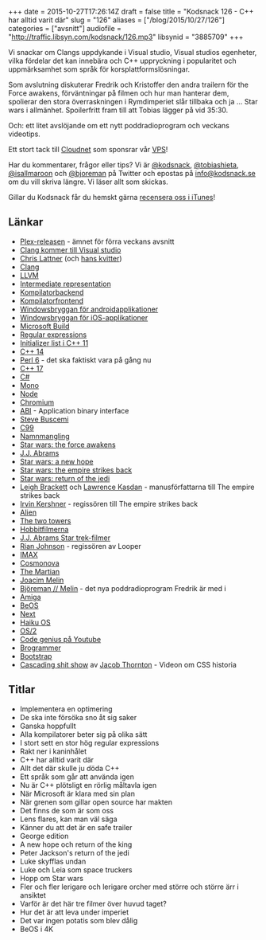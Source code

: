+++
date = 2015-10-27T17:26:14Z
draft = false
title = "Kodsnack 126 - C++ har alltid varit där"
slug = "126"
aliases = ["/blog/2015/10/27/126"]
categories = ["avsnitt"]
audiofile = "http://traffic.libsyn.com/kodsnack/126.mp3"
libsynid = "3885709"
+++

Vi snackar om Clangs uppdykande i Visual studio, Visual studios egenheter, vilka fördelar det kan innebära och C++ uppryckning i popularitet och uppmärksamhet som språk för korsplattformslösningar.

Som avslutning diskuterar Fredrik och Kristoffer den andra trailern för the Force awakens, förväntningar på filmen och hur man hanterar dem, spolierar den stora överraskningen i Rymdimperiet slår tillbaka och ja … Star wars i allmänhet. Spoilerfritt fram till att Tobias lägger på vid 35:30.

Och: ett litet avslöjande om ett nytt poddradioprogram och veckans videotips.

Ett stort tack till [Cloudnet](http://www.cloudnet.se) som sponsrar vår [VPS](http://en.wikipedia.org/wiki/Virtual_private_server)!

Har du kommentarer, frågor eller tips? Vi är [@kodsnack](https://www.twitter.com/kodsnack), [@tobiashieta](https://www.twitter.com/tobiashieta), [@isallmaroon](https://www.twitter.com/isallmaroon) och [@bjoreman](https://www.twitter.com/bjoreman) på Twitter och epostas på [info@kodsnack.se](mailto:info@kodsnack.se) om du vill skriva längre. Vi läser allt som skickas.

Gillar du Kodsnack får du hemskt gärna [recensera oss i iTunes](http://itunes.apple.com/se/podcast/kodsnack/id561631498?l=en)!

## Länkar ##
* [Plex-releasen](https://blog.plex.tv/2015/10/20/introducing-the-plex-media-player/) - ämnet för förra veckans avsnitt
* [Clang kommer till Visual studio](http://www.theregister.co.uk/2015/10/21/microsoft_promises_clang_for_windows_in_november_visual_c_update/)
* [Chris Lattner](http://nondot.org/sabre/) (och [hans kvitter](https://twitter.com/clattner_llvm/status/656998197399711744))
* [Clang](https://en.wikipedia.org/wiki/Clang)
* [LLVM](https://en.wikipedia.org/wiki/LLVM)
* [Intermediate representation](https://en.wikipedia.org/wiki/Intermediate_language#Intermediate_representation)
* [Kompilatorbackend](https://en.wikipedia.org/wiki/Compiler#Back_end)
* [Kompilatorfrontend](https://en.wikipedia.org/wiki/Compiler#Front_end)
* [Windowsbryggan för androidapplikationer](https://dev.windows.com/en-us/bridges/android)
* [Windowsbryggan för iOS-applikationer](https://dev.windows.com/en-us/bridges/ios)
* [Microsoft Build](http://www.buildwindows.com/)
* [Regular expressions](https://en.wikipedia.org/wiki/Regular_expression)
* [Initializer list i C++ 11](http://en.cppreference.com/w/cpp/language/list_initialization)
* [C++ 14](https://en.wikipedia.org/wiki/C%2B%2B14)
* [Perl 6](https://en.wikipedia.org/wiki/Perl_6) - det ska faktiskt vara på gång nu
* [C++ 17](https://en.wikipedia.org/wiki/C%2B%2B17)
* [C#](https://en.wikipedia.org/wiki/C_Sharp_%28programming_language%29)
* [Mono](https://en.wikipedia.org/wiki/Mono_%28software%29)
* [Node](https://en.wikipedia.org/wiki/Node.js)
* [Chromium](https://en.wikipedia.org/wiki/Chromium_%28web_browser%29)
* [ABI](https://en.wikipedia.org/wiki/Application_binary_interface) - Application binary interface
* [Steve Buscemi](https://en.wikipedia.org/wiki/Steve_Buscemi)
* [C99](https://en.wikipedia.org/wiki/C99)
* [Namnmangling](https://en.wikipedia.org/wiki/Name_mangling)
* [Star wars: the force awakens](https://en.wikipedia.org/wiki/Star_Wars:_The_Force_Awakens)
* [J.J. Abrams](https://en.wikipedia.org/wiki/J._J._Abrams)
* [Star wars: a new hope](https://en.wikipedia.org/wiki/Star_Wars_%28film%29)
* [Star wars: the empire strikes back](https://en.wikipedia.org/wiki/The_Empire_Strikes_Back)
* [Star wars: return of the jedi](https://en.wikipedia.org/wiki/Return_of_the_Jedi)
* [Leigh Brackett](https://en.wikipedia.org/wiki/Leigh_Brackett) och [Lawrence Kasdan](https://en.wikipedia.org/wiki/Lawrence_Kasdan) - manusförfattarna till The empire strikes back
* [Irvin Kershner](https://en.wikipedia.org/wiki/Irvin_Kershner) - regissören till The empire strikes back
* [Alien](https://en.wikipedia.org/wiki/Alien_%28film%29)
* [The two towers](https://en.wikipedia.org/wiki/The_Lord_of_the_Rings:_The_Two_Towers)
* [Hobbitfilmerna](https://en.wikipedia.org/wiki/The_Hobbit_%28film_series%29)
* [J.J. Abrams Star trek-filmer](https://en.wikipedia.org/wiki/Star_Trek_%28film%29)
* [Rian Johnson](https://en.wikipedia.org/wiki/Rian_Johnson) - regissören av Looper
* [IMAX](https://en.wikipedia.org/wiki/IMAX)
* [Cosmonova](https://sv.wikipedia.org/wiki/Cosmonova)
* [The Martian](https://en.wikipedia.org/wiki/The_Martian_%28film%29)
* [Joacim Melin](https://sv.m.wikipedia.org/wiki/Joacim_Melin)
* [Björeman // Melin](http://www.bjoremanmelin.se/) - det nya poddradioprogram Fredrik är med i
* [Amiga](https://en.wikipedia.org/wiki/Amiga)
* [BeOS](https://en.wikipedia.org/wiki/BeOS)
* [Next](https://en.wikipedia.org/wiki/NeXT)
* [Haiku OS](https://en.wikipedia.org/wiki/Haiku_%28operating_system%29)
* [OS/2](https://en.wikipedia.org/wiki/OS/2)
* [Code genius på Youtube](https://www.youtube.com/channel/UC0sJ-t9e0NLmad5aqUyRUcg)
* [Brogrammer](https://en.wikipedia.org/wiki/Brogrammer)
* [Bootstrap](https://en.wikipedia.org/wiki/Bootstrap_%28front-end_framework%29)
* [Cascading shit show](https://www.youtube.com/watch?v=iniwPUEbPUM) av [Jacob Thornton](https://twitter.com/fat) - Videon om CSS historia

## Titlar ##
* Implementera en optimering
* De ska inte försöka sno åt sig saker
* Ganska hoppfullt
* Alla kompilatorer beter sig på olika sätt
* I stort sett en stor hög regular expressions
* Rakt ner i kaninhålet
* C++ har alltid varit där
* Allt det där skulle ju döda C++
* Ett språk som går att använda igen
* Nu är C++ plötsligt en rörlig måltavla igen
* När Microsoft är klara med sin plan
* När grenen som gillar open source har makten
* Det finns de som är som oss
* Lens flares, kan man väl säga
* Känner du att det är en safe trailer
* George edition
* A new hope och return of the king
* Peter Jackson's return of the jedi
* Luke skyfflas undan
* Luke och Leia som space truckers
* Hopp om Star wars
* Fler och fler lerigare och lerigare orcher med större och större ärr i ansiktet
* Varför är det här tre filmer över huvud taget?
* Hur det är att leva under imperiet
* Det var ingen potatis som blev dålig
* BeOS i 4K